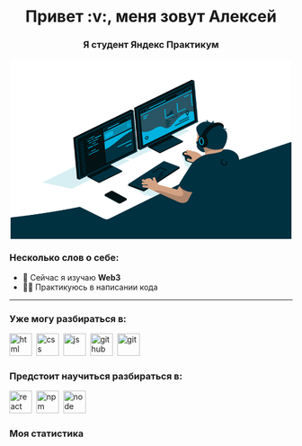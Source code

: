 <div id="header" align="center">
    <h1>Привет :v:, меня зовут Алексей </h1>
    <h3>Я студент Яндекс Практикум </h3>
     <img align="center" alt="GIF" src="https://raw.githubusercontent.com/KozyrevAlexey/KozyrevAlexey/main/image/code.gif?raw=true" width="500" height="320" />
</div>

<div id="socials" align="center">
    
<!-- <h2>Найти меня можно в Telegram и Discord</h2>
  <a href="telegram-url">
    <img src="https://img.shields.io/badge/Telegram-blue?style=for-the-badge&logo=telegram&logoColor=white" alt="Telegram"/>
  </a>

  <a href="discord-url">
    <img src="https://img.shields.io/badge/-discord-blue?style=for-the-badge&logo=discord&logoColor=white" alt="Discord"/>
  </a> -->
   
</div>

### Несколько слов о себе:
- 🌱 Сейчас я изучаю **Web3**
- 🧑‍💻 Практикуюсь в написании кода

---

### Уже могу разбираться в:
<img src="https://cdn.jsdelivr.net/gh/devicons/devicon/icons/html5/html5-original.svg" title="html" width="40" height="40"/>&nbsp;
<img src="https://cdn.jsdelivr.net/gh/devicons/devicon/icons/css3/css3-original.svg" title="css" width="40" height="40"/>&nbsp;
<img src="https://cdn.jsdelivr.net/gh/devicons/devicon/icons/javascript/javascript-original.svg" title="js" width="40" height="40"/>&nbsp;
<img src="https://cdns.iconmonstr.com/wp-content/releases/preview/2012/240/iconmonstr-github-1.png" title="github" width="40" height="40"/>&nbsp;
<img src="https://cdn.jsdelivr.net/gh/devicons/devicon/icons/git/git-plain.svg" title="git" width="40" height="40"/>&nbsp;


### Предстоит научиться разбираться в:         
<img src="https://cdn.jsdelivr.net/gh/devicons/devicon/icons/react/react-original.svg" title="react" width="40" height="40"/>&nbsp;
<img src="https://cdn.jsdelivr.net/gh/devicons/devicon/icons/npm/npm-original-wordmark.svg" title="npm" width="40" height="40"/>&nbsp;
<img src="https://cdn.jsdelivr.net/gh/devicons/devicon/icons/nodejs/nodejs-original.svg" title="node" width="40" height="40"/>&nbsp;



### Моя статистика

<div id="stat" align="center">
    <img src="http://github-profile-summary-cards.vercel.app/api/cards/profile-details?username=KozyrevAlexey&theme=github_dark" alt=""/>
    <img src="http://github-profile-summary-cards.vercel.app/api/cards/most-commit-language?username=KozyrevAlexey&theme=github_dark" alt=""/>
     <img src="http://github-profile-summary-cards.vercel.app/api/cards/stats?username=KozyrevAlexey&theme=github_dark" alt=""/>
</div>
